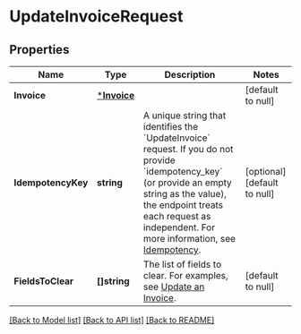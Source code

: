 # UpdateInvoiceRequest

## Properties
Name | Type | Description | Notes
------------ | ------------- | ------------- | -------------
**Invoice** | [***Invoice**](Invoice.md) |  | [default to null]
**IdempotencyKey** | **string** | A unique string that identifies the &#x60;UpdateInvoice&#x60; request. If you do not provide &#x60;idempotency_key&#x60; (or provide an empty string as the value), the endpoint treats each request as independent.  For more information, see [Idempotency](https://developer.squareup.com/docs/build-basics/common-api-patterns/idempotency). | [optional] [default to null]
**FieldsToClear** | **[]string** | The list of fields to clear. For examples, see [Update an Invoice](https://developer.squareup.com/docs/invoices-api/update-invoices). | [default to null]

[[Back to Model list]](../README.md#documentation-for-models) [[Back to API list]](../README.md#documentation-for-api-endpoints) [[Back to README]](../README.md)

